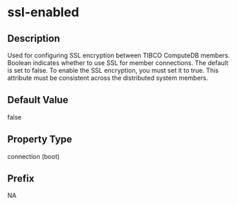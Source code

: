 # ssl-enabled

## Description

Used for configuring SSL encryption between TIBCO ComputeDB members. Boolean indicates whether to use SSL for member connections. The default is set to false. To enable the SSL encryption, you must set it to true. This attribute must be consistent across the distributed system members.

## Default Value

false

## Property Type

connection (boot)

## Prefix
NA
